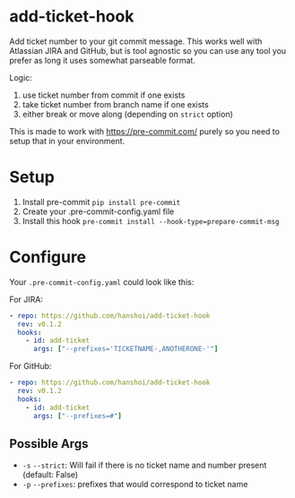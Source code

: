 # add-ticket-hook
Add ticket number to your git commit message. This works well with Atlassian JIRA and GitHub,
but is tool agnostic so you can use any tool you prefer as long it uses somewhat parseable format.

Logic:

1. use ticket number from commit if one exists
2. take ticket number from branch name if one exists
3. either break or move along (depending on `strict` option)

This is made to work with https://pre-commit.com/ purely so you need to setup that in your environment.

# Setup

1. Install pre-commit `pip install pre-commit`
2. Create your .pre-commit-config.yaml file
3. Install this hook `pre-commit install --hook-type=prepare-commit-msg`


# Configure
Your `.pre-commit-config.yaml` could look like this:

For JIRA:

```yaml
- repo: https://github.com/hanshoi/add-ticket-hook
  rev: v0.1.2
  hooks:
    - id: add-ticket
      args: ["--prefixes='TICKETNAME-,ANOTHERONE-'"]
```

For GitHub:

```yaml
- repo: https://github.com/hanshoi/add-ticket-hook
  rev: v0.1.2
  hooks:
    - id: add-ticket
      args: ["--prefixes=#"]
```


## Possible Args

* `-s` `--strict`: Will fail if there is no ticket name and number present (default: False)
* `-p` `--prefixes`: prefixes that would correspond to ticket name
